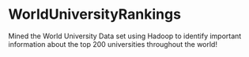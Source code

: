# WorldUniversityRankings
Mined the World University Data set using Hadoop to identify important information about the top 200 universities throughout the world!
